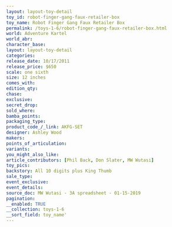```yaml
---
layout: layout-toy-detail 
toy_id: robot-finger-gang-faux-retailer-box
toy_name: Robot Finger Gang Faux Retailer Box
permalink: /toys-1-6/robot-finger-gang-faux-retailer-box.html
world: Adventure Kartel
world_abr: 
character_base: 
layout: layout-toy-detail
categories: 
release_date: 10/17/2011
release_price: $650 
scale: one sixth
size: 12 inches
comes_with: 
edition_qty: 
chase: 
exclusive: 
secret_drop: 
sold_where: 
bamba_points: 
packaging_type: 
product_code_/_link: AKFG-SET
designer: Ashley Wood
makers: 
points_of_articulation: 
variants: 
you_might_also_like: 
article_contributors: [Phil Back, Don Slater, MW Wutasi]
toy_pics: 
backstory: All 10 digits plus King Thumb
sale_type: 
event_exclusive: 
event_details: 
source_doc: MW Wutasi - 3A spreadsheet - 01-15-2019
pagination: 
__enabled: TRUE
__collection: toys-1-6
__sort_field: toy_name'
---
```

